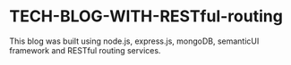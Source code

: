 # TECH-BLOG-WITH-RESTful-routing
This blog was built using node.js, express.js, mongoDB, semanticUI framework and RESTful routing services.
